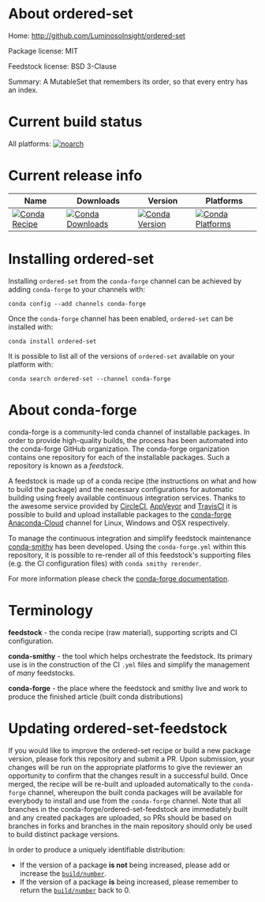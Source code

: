 About ordered-set
=================

Home: http://github.com/LuminosoInsight/ordered-set

Package license: MIT

Feedstock license: BSD 3-Clause

Summary: A MutableSet that remembers its order, so that every entry has an index.



Current build status
====================

All platforms:
[![noarch](https://img.shields.io/circleci/project/github/conda-forge/ordered-set-feedstock/master.svg?label=noarch)](https://circleci.com/gh/conda-forge/ordered-set-feedstock)

Current release info
====================

| Name | Downloads | Version | Platforms |
| --- | --- | --- | --- |
| [![Conda Recipe](https://img.shields.io/badge/recipe-ordered--set-green.svg)](https://anaconda.org/conda-forge/ordered-set) | [![Conda Downloads](https://img.shields.io/conda/dn/conda-forge/ordered-set.svg)](https://anaconda.org/conda-forge/ordered-set) | [![Conda Version](https://img.shields.io/conda/vn/conda-forge/ordered-set.svg)](https://anaconda.org/conda-forge/ordered-set) | [![Conda Platforms](https://img.shields.io/conda/pn/conda-forge/ordered-set.svg)](https://anaconda.org/conda-forge/ordered-set) |

Installing ordered-set
======================

Installing `ordered-set` from the `conda-forge` channel can be achieved by adding `conda-forge` to your channels with:

```
conda config --add channels conda-forge
```

Once the `conda-forge` channel has been enabled, `ordered-set` can be installed with:

```
conda install ordered-set
```

It is possible to list all of the versions of `ordered-set` available on your platform with:

```
conda search ordered-set --channel conda-forge
```


About conda-forge
=================

conda-forge is a community-led conda channel of installable packages.
In order to provide high-quality builds, the process has been automated into the
conda-forge GitHub organization. The conda-forge organization contains one repository
for each of the installable packages. Such a repository is known as a *feedstock*.

A feedstock is made up of a conda recipe (the instructions on what and how to build
the package) and the necessary configurations for automatic building using freely
available continuous integration services. Thanks to the awesome service provided by
[CircleCI](https://circleci.com/), [AppVeyor](https://www.appveyor.com/)
and [TravisCI](https://travis-ci.org/) it is possible to build and upload installable
packages to the [conda-forge](https://anaconda.org/conda-forge)
[Anaconda-Cloud](https://anaconda.org/) channel for Linux, Windows and OSX respectively.

To manage the continuous integration and simplify feedstock maintenance
[conda-smithy](https://github.com/conda-forge/conda-smithy) has been developed.
Using the ``conda-forge.yml`` within this repository, it is possible to re-render all of
this feedstock's supporting files (e.g. the CI configuration files) with ``conda smithy rerender``.

For more information please check the [conda-forge documentation](https://conda-forge.org/docs/).

Terminology
===========

**feedstock** - the conda recipe (raw material), supporting scripts and CI configuration.

**conda-smithy** - the tool which helps orchestrate the feedstock.
                   Its primary use is in the construction of the CI ``.yml`` files
                   and simplify the management of *many* feedstocks.

**conda-forge** - the place where the feedstock and smithy live and work to
                  produce the finished article (built conda distributions)


Updating ordered-set-feedstock
==============================

If you would like to improve the ordered-set recipe or build a new
package version, please fork this repository and submit a PR. Upon submission,
your changes will be run on the appropriate platforms to give the reviewer an
opportunity to confirm that the changes result in a successful build. Once
merged, the recipe will be re-built and uploaded automatically to the
`conda-forge` channel, whereupon the built conda packages will be available for
everybody to install and use from the `conda-forge` channel.
Note that all branches in the conda-forge/ordered-set-feedstock are
immediately built and any created packages are uploaded, so PRs should be based
on branches in forks and branches in the main repository should only be used to
build distinct package versions.

In order to produce a uniquely identifiable distribution:
 * If the version of a package **is not** being increased, please add or increase
   the [``build/number``](https://conda.io/docs/user-guide/tasks/build-packages/define-metadata.html#build-number-and-string).
 * If the version of a package **is** being increased, please remember to return
   the [``build/number``](https://conda.io/docs/user-guide/tasks/build-packages/define-metadata.html#build-number-and-string)
   back to 0.
